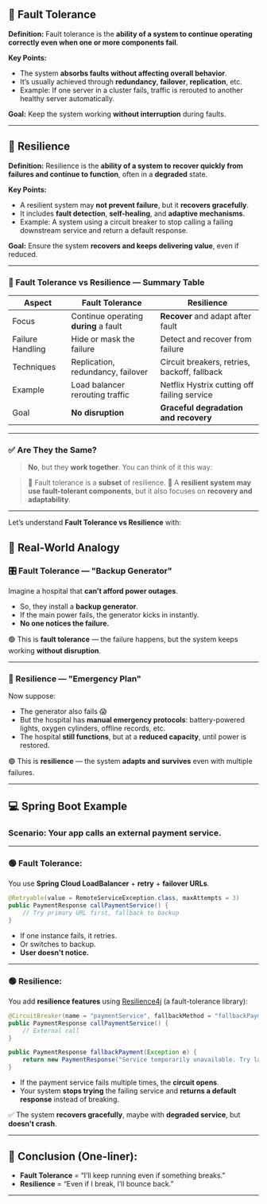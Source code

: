 ## 🔹 Fault Tolerance

**Definition:**
Fault tolerance is the **ability of a system to continue operating correctly even when one or more components fail**.

**Key Points:**

* The system **absorbs faults without affecting overall behavior**.
* It’s usually achieved through **redundancy**, **failover**, **replication**, etc.
* Example: If one server in a cluster fails, traffic is rerouted to another healthy server automatically.

**Goal:** Keep the system working **without interruption** during faults.

---

## 🔹 Resilience

**Definition:**
Resilience is the **ability of a system to recover quickly from failures and continue to function**, often in a **degraded** state.

**Key Points:**

* A resilient system may **not prevent failure**, but it **recovers gracefully**.
* It includes **fault detection**, **self-healing**, and **adaptive mechanisms**.
* Example: A system using a circuit breaker to stop calling a failing downstream service and return a default response.

**Goal:** Ensure the system **recovers and keeps delivering value**, even if reduced.

---

### 🔁 Fault Tolerance vs Resilience — Summary Table

| Aspect           | Fault Tolerance                       | Resilience                                   |
| ---------------- | ------------------------------------- | -------------------------------------------- |
| Focus            | Continue operating **during** a fault | **Recover** and adapt after fault            |
| Failure Handling | Hide or mask the failure              | Detect and recover from failure              |
| Techniques       | Replication, redundancy, failover     | Circuit breakers, retries, backoff, fallback |
| Example          | Load balancer rerouting traffic       | Netflix Hystrix cutting off failing service  |
| Goal             | **No disruption**                     | **Graceful degradation and recovery**        |

---

### ✅ Are They the Same?

> **No**, but they **work together**.
> You can think of it this way:

> 🔸 Fault tolerance is a **subset** of resilience.
> 🔸 A **resilient system may use fault-tolerant components**, but it also focuses on **recovery and adaptability**.

---

Let’s understand **Fault Tolerance vs Resilience** with:

## 🔧 Real-World Analogy

### 🎛️ Fault Tolerance — "Backup Generator"

Imagine a hospital that **can’t afford power outages**.

* So, they install a **backup generator**.
* If the main power fails, the generator kicks in instantly.
* **No one notices the failure.**

🟢 This is **fault tolerance** — the failure happens, but the system keeps working **without disruption**.

---

### 💪 Resilience — "Emergency Plan"

Now suppose:

* The generator also fails 😱
* But the hospital has **manual emergency protocols**: battery-powered lights, oxygen cylinders, offline records, etc.
* The hospital **still functions**, but at a **reduced capacity**, until power is restored.

🟢 This is **resilience** — the system **adapts and survives** even with multiple failures.

---

## 💻 Spring Boot Example

### Scenario: Your app calls an external payment service.

---

### 🟢 Fault Tolerance:

You use **Spring Cloud LoadBalancer** + **retry** + **failover URLs**.

```java
@Retryable(value = RemoteServiceException.class, maxAttempts = 3)
public PaymentResponse callPaymentService() {
    // Try primary URL first, fallback to backup
}
```

* If one instance fails, it retries.
* Or switches to backup.
* **User doesn't notice.**

---

### 🟢 Resilience:

You add **resilience features** using [Resilience4j](https://resilience4j.readme.io/) (a fault-tolerance library):

```java
@CircuitBreaker(name = "paymentService", fallbackMethod = "fallbackPayment")
public PaymentResponse callPaymentService() {
    // External call
}

public PaymentResponse fallbackPayment(Exception e) {
    return new PaymentResponse("Service temporarily unavailable. Try later.");
}
```

* If the payment service fails multiple times, the **circuit opens**.
* Your system **stops trying** the failing service and **returns a default response** instead of breaking.

✅ The system **recovers gracefully**, maybe with **degraded service**, but **doesn't crash**.

---

## 📌 Conclusion (One-liner):

* **Fault Tolerance** = “I’ll keep running even if something breaks.”
* **Resilience** = “Even if I break, I’ll bounce back.”

---
